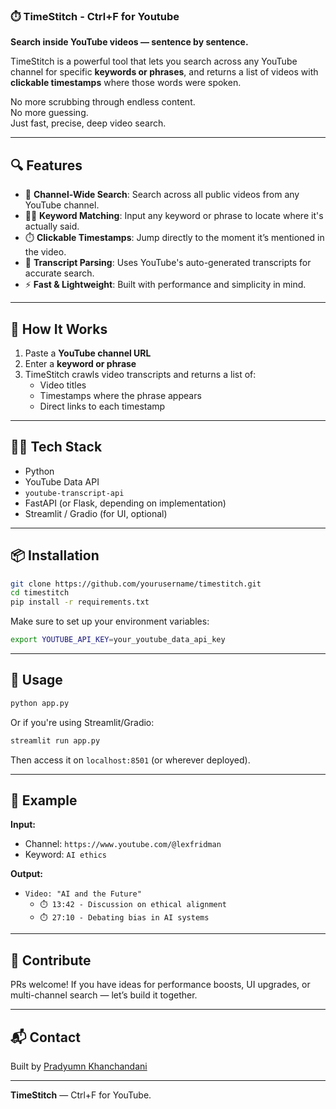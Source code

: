 
### ⏱️ TimeStitch - Ctrl+F for Youtube
**Search inside YouTube videos — sentence by sentence.**

TimeStitch is a powerful tool that lets you search across any YouTube channel for specific **keywords or phrases**, and returns a list of videos with **clickable timestamps** where those words were spoken.

No more scrubbing through endless content.  
No more guessing.  
Just fast, precise, deep video search.

---

## 🔍 Features

- 🎯 **Channel-Wide Search**: Search across all public videos from any YouTube channel.  
- 🕵️‍♂️ **Keyword Matching**: Input any keyword or phrase to locate where it's actually said.  
- ⏱️ **Clickable Timestamps**: Jump directly to the moment it’s mentioned in the video.  
- 📜 **Transcript Parsing**: Uses YouTube's auto-generated transcripts for accurate search.  
- ⚡ **Fast & Lightweight**: Built with performance and simplicity in mind.

---

## 🚀 How It Works

1. Paste a **YouTube channel URL**  
2. Enter a **keyword or phrase**  
3. TimeStitch crawls video transcripts and returns a list of:
   - Video titles
   - Timestamps where the phrase appears
   - Direct links to each timestamp

---

## 🧑‍💻 Tech Stack

- Python  
- YouTube Data API  
- `youtube-transcript-api`  
- FastAPI (or Flask, depending on implementation)  
- Streamlit / Gradio (for UI, optional)  

---

## 📦 Installation

```bash
git clone https://github.com/yourusername/timestitch.git
cd timestitch
pip install -r requirements.txt
```

Make sure to set up your environment variables:

```bash
export YOUTUBE_API_KEY=your_youtube_data_api_key
```

---

## 🧪 Usage

```bash
python app.py
```

Or if you're using Streamlit/Gradio:

```bash
streamlit run app.py
```

Then access it on `localhost:8501` (or wherever deployed).

---

## 📌 Example

**Input:**  
- Channel: `https://www.youtube.com/@lexfridman`  
- Keyword: `AI ethics`

**Output:**  
- `Video: "AI and the Future"`  
  - `⏱️ 13:42 - Discussion on ethical alignment`  
  - `⏱️ 27:10 - Debating bias in AI systems`

---

## 🙌 Contribute

PRs welcome! If you have ideas for performance boosts, UI upgrades, or multi-channel search — let’s build it together.

---

## 📬 Contact

Built by [Pradyumn Khanchandani](https://www.linkedin.com/in/pradyumn-khanchandani/)

---

**TimeStitch** — Ctrl+F for YouTube.
